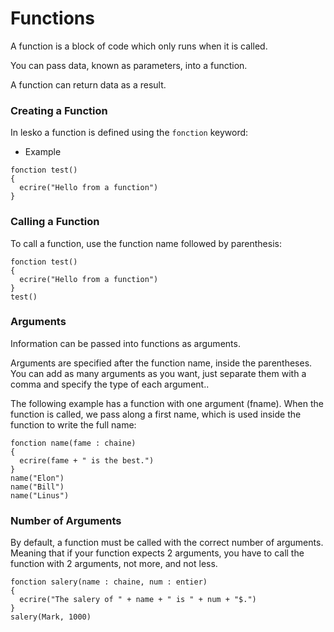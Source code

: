 # Functions

A function is a block of code which only runs when it is called.

You can pass data, known as parameters, into a function.

A function can return data as a result.

### Creating a Function

In lesko a function is defined using the `fonction` keyword:

* Example

```
fonction test()
{
  ecrire("Hello from a function")
}
```

### Calling a Function

To call a function, use the function name followed by parenthesis:

```
fonction test()
{
  ecrire("Hello from a function")
}
test()
```

### Arguments

Information can be passed into functions as arguments.

Arguments are specified after the function name, inside the parentheses. You can add as many arguments as you want, just separate them with a comma and specify the type of each argument..

The following example has a function with one argument (fname). When the function is called, we pass along a first name, which is used inside the function to write the full name:

```
fonction name(fame : chaine)
{
  ecrire(fame + " is the best.")
}
name("Elon")
name("Bill")
name("Linus")
```

### Number of Arguments

By default, a function must be called with the correct number of arguments. Meaning that if your function expects 2 arguments, you have to call the function with 2 arguments, not more, and not less.

```
fonction salery(name : chaine, num : entier)
{
  ecrire("The salery of " + name + " is " + num + "$.")
}
salery(Mark, 1000)
```
